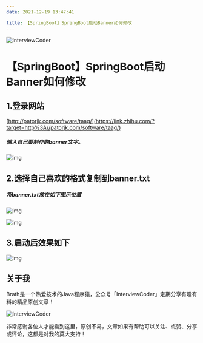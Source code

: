 ```yaml
---
date: 2021-12-19 13:47:41

title: 【SpringBoot】SpringBoot启动Banner如何修改
---
```


![InterviewCoder](https://brath4.oss-cn-shenzhen.aliyuncs.com/picgo/%E6%89%AB%E7%A0%81_%E6%90%9C%E7%B4%A2%E8%81%94%E5%90%88%E4%BC%A0%E6%92%AD%E6%A0%B7%E5%BC%8F-%E6%A0%87%E5%87%86%E8%89%B2%E7%89%88.png)



# 【SpringBoot】SpringBoot启动Banner如何修改



## 1.登录网站

[http://patorjk.com/software/taag/](https://link.zhihu.com/?target=http%3A//patorjk.com/software/taag/)

##### 输入自己要制作的banner文字。

![img](https://pic1.zhimg.com/80/v2-fa7688715f70a08e650159c7b108a5c8_720w.webp)

## 2.选择自己喜欢的格式复制到banner.txt

##### 将banner.txt放在如下图示位置

![img](https://pic3.zhimg.com/80/v2-4a1786c9ee91c4067da5c92697c2f75a_720w.webp)

![img](https://brath.oss-cn-shanghai.aliyuncs.com/pigo/v2-5d170ae3242a75f4cde557b0bca2a1c7_720w.webp)

## 3.启动后效果如下

![img](https://brath.oss-cn-shanghai.aliyuncs.com/pigo/v2-1e503791bf8c5b91e3649c918417ebcd_720w.webp)

## 关于我

Brath是一个热爱技术的Java程序猿，公众号「InterviewCoder」定期分享有趣有料的精品原创文章！

![InterviewCoder](https://brath4.oss-cn-shenzhen.aliyuncs.com/picgo/%E4%BA%8C%E7%BB%B4%E7%A0%81plus.png)

非常感谢各位人才能看到这里，原创不易，文章如果有帮助可以关注、点赞、分享或评论，这都是对我的莫大支持！
